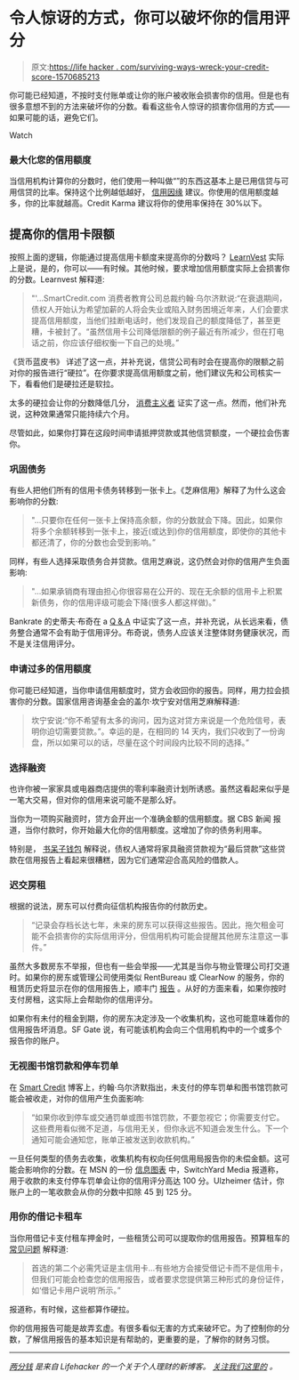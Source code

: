 # 令人惊讶的方式，你可以破坏你的信用评分

> 原文:[https://life hacker . com/surviving-ways-wreck-your-credit-score-1570685213](https://lifehacker.com/surprising-ways-to-wreck-your-credit-score-1570685213)

你可能已经知道，不按时支付账单或让你的账户被收账会损害你的信用。但是也有很多意想不到的方法来破坏你的分数。看看这些令人惊讶的损害你信用的方式——如果可能的话，避免它们。

Watch

### 最大化您的信用额度

当信用机构计算你的分数时，他们使用一种叫做“”的东西这基本上是已用信贷与可用信贷的比率。保持这个比例越低越好， [信用因缘](https://www.creditkarma.com/article/CreditCardUtilizationAndScore) 建议。你使用的信用额度越多，你的比率就越高。Credit Karma 建议将你的使用率保持在 30%以下。

## 提高你的信用卡限额

按照上面的逻辑，你能通过提高信用卡额度来提高你的分数吗？ [LearnVest](http://www.learnvest.com/knowledge-center/should-you-ask-for-a-credit-increase/) 实际上是说，是的，你可以——有时候。其他时候，要求增加信用额度实际上会损害你的分数。Learnvest 解释道:

> "'...SmartCredit.com 消费者教育公司总裁约翰·乌尔济默说:“在衰退期间，债权人开始认为希望加薪的人将会失业或陷入财务困境近年来，人们会要求提高信用额度，当他们挂断电话时，他们发现自己的额度降低了，甚至更糟，卡被封了。“虽然信用卡公司降低限额的例子最近有所减少，但在打电话之前，你应该仔细权衡一下自己的处境。”

《货币蓝皮书》 详述了这一点，并补充说，信贷公司有时会在提高你的限额之前对你的报告进行“硬拉”。在你要求提高信用额度之前，他们建议先和公司核实一下，看看他们是硬拉还是软拉。

太多的硬拉会让你的分数降低几分， [消费主义者](http://consumerist.com/2008/12/06/hard-and-soft-credit-inquiries-and-how-one-hurts-your-credit-score/) 证实了这一点。然而，他们补充说，这种效果通常只能持续六个月。

尽管如此，如果你打算在这段时间申请抵押贷款或其他信贷额度，一个硬拉会伤害你。

### 巩固债务

有些人把他们所有的信用卡债务转移到一张卡上。《芝麻信用》解释了为什么这会影响你的分数:

> "...只要你在任何一张卡上保持高余额，你的分数就会下降。因此，如果你将多个余额转移到一张卡上，接近(或达到)你的信用额度，即使你的其他卡都还清了，你的分数也会受到影响。”

同样，有些人选择采取债务合并贷款。信用芝麻说，这仍然会对你的信用产生负面影响:

> "...如果承销商有理由担心你很容易在公开的、现在无余额的信用卡上积累新债务，你的信用评级可能会下降(很多人都这样做)。”

Bankrate 的史蒂夫·布奇在 a [Q & A](http://www.bankrate.com/finance/credit/debt-consolidation-hurt-credit-rating.aspx) 中证实了这一点，并补充说，从长远来看，债务整合通常不会有助于信用评分。布奇说，债务人应该关注整体财务健康状况，而不是关注信用评分。

### 申请过多的信用额度

你可能已经知道，当你申请信用额度时，贷方会收回你的报告。同样，用力拉会损害你的分数。国家信用咨询基金会的盖尔·坎宁安对信用芝麻解释道:

> 坎宁安说:“你不希望有太多的询问，因为这对贷方来说是一个危险信号，表明你迫切需要贷款。”。幸运的是，在相同的 14 天内，我们只收到了一份询盘，所以如果可以的话，尽量在这个时间段内比较不同的选择。”

### 选择融资

也许你被一家家具或电器商店提供的零利率融资计划所诱惑。虽然这看起来似乎是一笔大交易，但对你的信用来说可能不是那么好。

当你为一项购买融资时，贷方会开出一个准确金额的信用额度。据 CBS 新闻 报道，当你付款时，你开始最大化你的信用额度。这增加了你的债务利用率。

特别是， [书呆子钱包](http://www.nerdwallet.com/blog/tips/furniture-store-credit-card-bad-idea/) 解释说，债权人通常将家具融资贷款视为“最后贷款”这些贷款在信用报告上看起来很糟糕，因为它们通常迎合高风险的借款人。

### 迟交房租

根据的说法，房东可以付费向征信机构报告你的付款历史。

> “记录会存档长达七年，未来的房东可以获得这些报告。因此，拖欠租金可能不会损害你的实际信用评分，但信用机构可能会提醒其他房东注意这一事件。”

虽然大多数房东不举报，但也有一些会举报——尤其是当你与物业管理公司打交道时。如果你的房东或管理公司使用类似 RentBureau 或 ClearNow 的服务，你的租赁历史将显示在你的信用报告上，顺丰门 [报告](http://homeguides.sfgate.com/can-apartment-related-charges-affect-credit-72416.html) 。从好的方面来看，如果你按时支付房租，这实际上会帮助你的信用评分。

如果你有未付的租金到期，你的房东决定涉及一个收集机构，这也可能意味着你的信用报告坏消息。SF Gate 说，有可能该机构会向三个信用机构中的一个或多个报告你的账户。

### 无视图书馆罚款和停车罚单

在 [Smart Credit](http://blog.smartcredit.com/2013/01/23/can-unpaid-traffic-tickets-or-library-fines-hurt-my-credit/) 博客上，约翰·乌尔济默指出，未支付的停车罚单和图书馆罚款可能会被收走，对你的信用产生负面影响:

> “如果你收到停车或交通罚单或图书馆罚款，不要忽视它；你需要支付它。这些费用看似微不足道，与信用无关，但你永远不知道会发生什么。下一个通知可能会通知您，账单正被发送到收款机构。”

一旦任何类型的债务去收集，收集机构有权向任何信用局报告你的未偿金额。这可能会影响你的分数。在 MSN 的一份 [信息图表](http://money.msn.com/how-to-budget/6-surprisingly-silly-ways-to-wreck-your-credit) 中，SwitchYard Media 报道称，用于收款的未支付停车罚单会让你的信用评分高达 100 分。Ulzheimer 估计，你账户上的一笔收款会从你的分数中扣除 45 到 125 分。

### 用你的借记卡租车

当你用借记卡支付租车押金时，一些租赁公司可以提取你的信用报告。预算租车的 [常见问题](http://www.budget.com/budgetWeb/html/en/customer/commonquestions/) 解释道:

> 首选的第二个必需凭证是主信用卡...有些地方会接受借记卡而不是信用卡，但我们可能会检查您的信用报告，或者要求您提供第三种形式的身份证件，如‘借记卡用户说明’所示。”

报道称，有时候，这些都算作硬拉。

你的信用报告可能是故弄玄虚。有很多看似无害的方式来破坏它。为了控制你的分数，了解信用报告的基本知识是有帮助的，更重要的是，了解你的财务习惯。

* * *

[*两分钱*](http://twocents.lifehacker.com/) *是来自 Lifehacker 的一个关于个人理财的新博客。* [*关注我们这里的*](https://twitter.com/TwoCentsLH) *。*